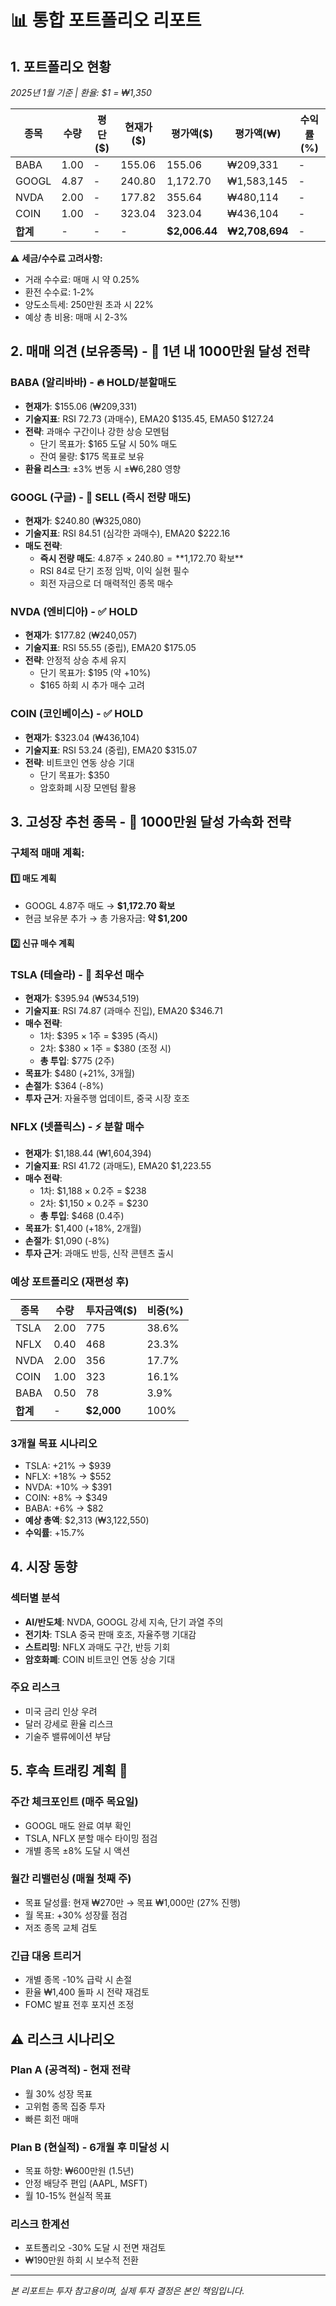 # 📊 통합 포트폴리오 리포트

## 1. 포트폴리오 현황
*2025년 1월 기준 | 환율: $1 = ₩1,350*

| 종목 | 수량 | 평단($) | 현재가($) | 평가액($) | 평가액(₩) | 수익률(%) |
|------|------|---------|-----------|-----------|-----------|-----------|
| BABA | 1.00 | - | 155.06 | 155.06 | ₩209,331 | - |
| GOOGL | 4.87 | - | 240.80 | 1,172.70 | ₩1,583,145 | - |
| NVDA | 2.00 | - | 177.82 | 355.64 | ₩480,114 | - |
| COIN | 1.00 | - | 323.04 | 323.04 | ₩436,104 | - |
| **합계** | - | - | - | **$2,006.44** | **₩2,708,694** | - |

⚠️ **세금/수수료 고려사항:**
- 거래 수수료: 매매 시 약 0.25%
- 환전 수수료: 1-2%
- 양도소득세: 250만원 초과 시 22%
- 예상 총 비용: 매매 시 2-3%

## 2. 매매 의견 (보유종목) - 🎯 1년 내 1000만원 달성 전략

### **BABA (알리바바)** - 🔥 HOLD/분할매도
- **현재가**: $155.06 (₩209,331)
- **기술지표**: RSI 72.73 (과매수), EMA20 $135.45, EMA50 $127.24
- **전략**: 과매수 구간이나 강한 상승 모멘텀
  - 단기 목표가: $165 도달 시 50% 매도
  - 잔여 물량: $175 목표로 보유
- **환율 리스크**: ±3% 변동 시 ±₩6,280 영향

### **GOOGL (구글)** - 🚨 SELL (즉시 전량 매도)
- **현재가**: $240.80 (₩325,080)
- **기술지표**: RSI 84.51 (심각한 과매수), EMA20 $222.16
- **매도 전략**: 
  - **즉시 전량 매도**: 4.87주 × $240.80 = **$1,172.70 확보**
  - RSI 84로 단기 조정 임박, 이익 실현 필수
  - 회전 자금으로 더 매력적인 종목 매수

### **NVDA (엔비디아)** - ✅ HOLD
- **현재가**: $177.82 (₩240,057)
- **기술지표**: RSI 55.55 (중립), EMA20 $175.05
- **전략**: 안정적 상승 추세 유지
  - 단기 목표가: $195 (약 +10%)
  - $165 하회 시 추가 매수 고려

### **COIN (코인베이스)** - ✅ HOLD
- **현재가**: $323.04 (₩436,104)
- **기술지표**: RSI 53.24 (중립), EMA20 $315.07
- **전략**: 비트코인 연동 상승 기대
  - 단기 목표가: $350
  - 암호화폐 시장 모멘텀 활용

## 3. 고성장 추천 종목 - 🚀 1000만원 달성 가속화 전략

### **구체적 매매 계획:**

#### 1️⃣ **매도 계획**
- GOOGL 4.87주 매도 → **$1,172.70 확보**
- 현금 보유분 추가 → 총 가용자금: **약 $1,200**

#### 2️⃣ **신규 매수 계획**

### **TSLA (테슬라)** - 🚀 최우선 매수
- **현재가**: $395.94 (₩534,519)
- **기술지표**: RSI 74.87 (과매수 진입), EMA20 $346.71
- **매수 전략**: 
  - 1차: $395 × 1주 = $395 (즉시)
  - 2차: $380 × 1주 = $380 (조정 시)
  - **총 투입**: $775 (2주)
- **목표가**: $480 (+21%, 3개월)
- **손절가**: $364 (-8%)
- **투자 근거**: 자율주행 업데이트, 중국 시장 호조

### **NFLX (넷플릭스)** - ⚡ 분할 매수
- **현재가**: $1,188.44 (₩1,604,394)
- **기술지표**: RSI 41.72 (과매도), EMA20 $1,223.55
- **매수 전략**: 
  - 1차: $1,188 × 0.2주 = $238
  - 2차: $1,150 × 0.2주 = $230
  - **총 투입**: $468 (0.4주)
- **목표가**: $1,400 (+18%, 2개월)
- **손절가**: $1,090 (-8%)
- **투자 근거**: 과매도 반등, 신작 콘텐츠 출시

### **예상 포트폴리오 (재편성 후)**
| 종목 | 수량 | 투자금액($) | 비중(%) |
|------|------|------------|---------|
| TSLA | 2.00 | 775 | 38.6% |
| NFLX | 0.40 | 468 | 23.3% |
| NVDA | 2.00 | 356 | 17.7% |
| COIN | 1.00 | 323 | 16.1% |
| BABA | 0.50 | 78 | 3.9% |
| **합계** | - | **$2,000** | 100% |

### **3개월 목표 시나리오**
- TSLA: +21% → $939
- NFLX: +18% → $552  
- NVDA: +10% → $391
- COIN: +8% → $349
- BABA: +6% → $82
- **예상 총액**: $2,313 (₩3,122,550)
- **수익률**: +15.7%

## 4. 시장 동향

### **섹터별 분석**
- **AI/반도체**: NVDA, GOOGL 강세 지속, 단기 과열 주의
- **전기차**: TSLA 중국 판매 호조, 자율주행 기대감
- **스트리밍**: NFLX 과매도 구간, 반등 기회
- **암호화폐**: COIN 비트코인 연동 상승 기대

### **주요 리스크**
- 미국 금리 인상 우려
- 달러 강세로 환율 리스크
- 기술주 밸류에이션 부담

## 5. 후속 트래킹 계획 🔄

### **주간 체크포인트** (매주 목요일)
- GOOGL 매도 완료 여부 확인
- TSLA, NFLX 분할 매수 타이밍 점검
- 개별 종목 ±8% 도달 시 액션

### **월간 리밸런싱** (매월 첫째 주)
- 목표 달성률: 현재 ₩270만 → 목표 ₩1,000만 (27% 진행)
- 월 목표: +30% 성장률 점검
- 저조 종목 교체 검토

### **긴급 대응 트리거**
- 개별 종목 -10% 급락 시 손절
- 환율 ₩1,400 돌파 시 전략 재검토
- FOMC 발표 전후 포지션 조정

## ⚠️ 리스크 시나리오

### **Plan A (공격적)** - 현재 전략
- 월 30% 성장 목표
- 고위험 종목 집중 투자
- 빠른 회전 매매

### **Plan B (현실적)** - 6개월 후 미달성 시
- 목표 하향: ₩600만원 (1.5년)
- 안정 배당주 편입 (AAPL, MSFT)
- 월 10-15% 현실적 목표

### **리스크 한계선**
- 포트폴리오 -30% 도달 시 전면 재검토
- ₩190만원 하회 시 보수적 전환

---
*본 리포트는 투자 참고용이며, 실제 투자 결정은 본인 책임입니다.*